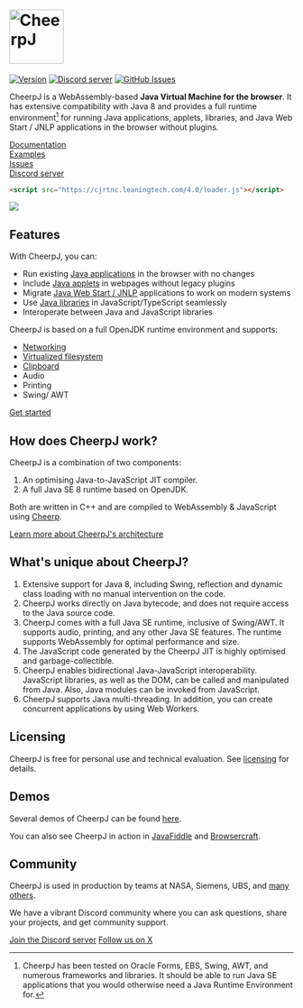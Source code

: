 <h1><img src="assets/logotype.svg" alt="CheerpJ" height="96"></h1>

[![Version](https://img.shields.io/badge/version-3.0-orange)](https://labs.leaningtech.com/cheerpj3)
[![Discord server](https://img.shields.io/discord/988743885121548329?color=%237289DA&logo=discord&logoColor=ffffff)](https://discord.leaningtech.com)
[![GitHub Issues](https://img.shields.io/github/issues/leaningtech/cheerpj-meta.svg)](https://github.com/leaningtech/cheerpj-meta/issues)

CheerpJ is a WebAssembly-based **Java Virtual Machine for the browser**. It
has extensive compatibility with Java 8 and provides a full runtime
environment[^compat] for running Java applications, applets, libraries, and
Java Web Start / JNLP applications in the browser without plugins.

[Documentation](https://labs.leaningtech.com/cheerpj)  
[Examples](examples)  
[Issues](https://github.com/leaningtech/cheerpj-meta/issues)  
[Discord server](https://discord.leaningtech.com)  

```html
<script src="https://cjrtnc.leaningtech.com/4.0/loader.js"></script>
```

![](assets/explanation-diagram.webp)

## Features

With CheerpJ, you can:

- Run existing [Java applications] in the browser with no changes
- Include [Java applets] in webpages without legacy plugins
- Migrate [Java Web Start / JNLP] applications to work on modern systems
- Use [Java libraries] in JavaScript/TypeScript seamlessly
- Interoperate between Java and JavaScript libraries

CheerpJ is based on a full OpenJDK runtime environment and supports:

- [Networking]
- [Virtualized filesystem]
- [Clipboard]
- Audio
- Printing
- Swing/ AWT

[Get started](https://labs.leaningtech.com/cheerpj3/getting-started)  

## How does CheerpJ work?

CheerpJ is a combination of two components:

1. An optimising Java-to-JavaScript JIT compiler.
2. A full Java SE 8 runtime based on OpenJDK.

Both are written in C++ and are compiled to WebAssembly & JavaScript using [Cheerp](https://labs.leaningtech.com/cheerp).

[Learn more about CheerpJ's architecture](https://labs.leaningtech.com/cheerpj3/explanation/architecture)

## What's unique about CheerpJ?

1. Extensive support for Java 8, including Swing, reflection and dynamic class loading with no manual intervention on the code.
2. CheerpJ works directly on Java bytecode, and does not require access to the Java source code.
3. CheerpJ comes with a full Java SE runtime, inclusive of Swing/AWT. It supports audio, printing, and any other Java SE features. The runtime supports WebAssembly for optimal performance and size.
4. The JavaScript code generated by the CheerpJ JIT is highly optimised and garbage-collectible.
5. CheerpJ enables bidirectional Java-JavaScript interoperability. JavaScript libraries, as well as the DOM, can be called and manipulated from Java. Also, Java modules can be invoked from JavaScript.
6. CheerpJ supports Java multi-threading. In addition, you can create concurrent applications by using Web Workers.

## Licensing

CheerpJ is free for personal use and technical evaluation. See [licensing](https://labs.leaningtech.com/cheerpj3/licensing) for details.

## Demos

Several demos of CheerpJ can be found [here](https://leaningtech.com/demo/).

You can also see CheerpJ in action in [JavaFiddle](https://javafiddle.leaningtech.com/) and [Browsercraft](https://browsercraft.cheerpj.com/).

## Community

CheerpJ is used in production by teams at NASA, Siemens, UBS, and [many others](https://leaningtech.com/case-studies/).

We have a vibrant Discord community where you can ask questions, share your projects, and get community support.

[Join the Discord server](https://discord.leaningtech.com)
[Follow us on X](https://x.com/leaningtech)

[^compat]: CheerpJ has been tested on Oracle Forms, EBS, Swing, AWT, and numerous frameworks and libraries. It should be able to run Java SE applications that you would otherwise need a Java Runtime Environment for.


[Java applications]: https://labs.leaningtech.com/cheerpj3/getting-started/Java-app
[Java applets]: https://labs.leaningtech.com/cheerpj3/getting-started/Java-applet
[Java Web Start / JNLP]: https://labs.leaningtech.com/cheerpj3/getting-started/JNLP
[Java libraries]: https://labs.leaningtech.com/cheerpj3/getting-started/Java-library
[Networking]: https://labs.leaningtech.com/cheerpj3/guides/Networking
[Virtualized filesystem]: https://labs.leaningtech.com/cheerpj3/guides/File-System-support
[Clipboard]: https://labs.leaningtech.com/cheerpj3/reference/cheerpjInit#clipboardmode
